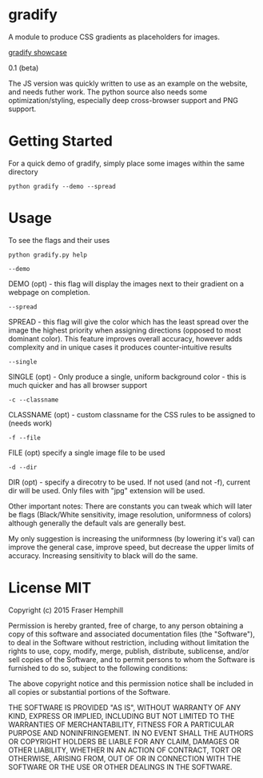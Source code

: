 # gradify
A module to produce CSS gradients as placeholders for images.

[gradify showcase](http://gradifycss.com "gradify")

0.1 (beta)

The JS version was quickly written to use as an example on the website, and needs futher work.
The python source also needs some optimization/styling, especially deep cross-browser support and PNG support.

# Getting Started

For a quick demo of gradify, simply place some images within the same directory

`python gradify --demo --spread`

# Usage

To see the flags and their uses

`python gradify.py help`

`--demo`

DEMO (opt) - this flag will display the images next to their gradient on a webpage on completion.

`--spread`

SPREAD - this flag will give the color which has the least spread over the image the highest priority when assigning directions (opposed to most dominant color). This feature improves overall accuracy, however adds complexity and in unique cases it produces counter-intuitive results

`--single`

SINGLE (opt) - Only produce a single, uniform background color - this is much quicker and has all browser support

`-c --classname`

CLASSNAME (opt) - custom classname for the CSS rules to be assigned to (needs work)

`-f --file`

FILE (opt) specify a single image file to be used

`-d --dir`

DIR (opt) - specify a direcotry to be used. If not used (and not -f), current dir will be used. Only files with "jpg" extension will be used.

Other important notes:
There are constants you can tweak which will later be flags (Black/White sensitivity, image resolution, uniformness of colors) although generally the default vals are generally best.

My only suggestion is increasing the uniformness (by lowering it's val) can improve the general case, improve speed, but decrease the upper limits of accuracy. Increasing sensitivity to black will do the same.


# License MIT

Copyright (c) 2015 Fraser Hemphill

Permission is hereby granted, free of charge, to any person obtaining a copy of this software and associated documentation files (the "Software"), to deal in the Software without restriction, including without limitation the rights to use, copy, modify, merge, publish, distribute, sublicense, and/or sell copies of the Software, and to permit persons to whom the Software is furnished to do so, subject to the following conditions:

The above copyright notice and this permission notice shall be included in all copies or substantial portions of the Software.

THE SOFTWARE IS PROVIDED "AS IS", WITHOUT WARRANTY OF ANY KIND, EXPRESS OR IMPLIED, INCLUDING BUT NOT LIMITED TO THE WARRANTIES OF MERCHANTABILITY, FITNESS FOR A PARTICULAR PURPOSE AND NONINFRINGEMENT. IN NO EVENT SHALL THE AUTHORS OR COPYRIGHT HOLDERS BE LIABLE FOR ANY CLAIM, DAMAGES OR OTHER LIABILITY, WHETHER IN AN ACTION OF CONTRACT, TORT OR OTHERWISE, ARISING FROM, OUT OF OR IN CONNECTION WITH THE SOFTWARE OR THE USE OR OTHER DEALINGS IN THE SOFTWARE.
